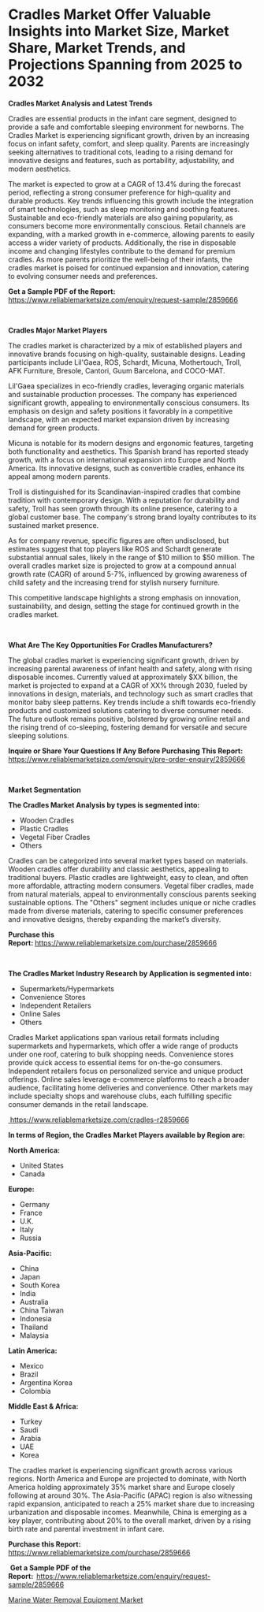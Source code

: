 <p><h1>Cradles Market Offer Valuable Insights into Market Size, Market Share, Market Trends, and Projections Spanning from 2025 to 2032</h1></p><p><strong>Cradles Market Analysis and Latest Trends</strong></p>
<p><p>Cradles are essential products in the infant care segment, designed to provide a safe and comfortable sleeping environment for newborns. The Cradles Market is experiencing significant growth, driven by an increasing focus on infant safety, comfort, and sleep quality. Parents are increasingly seeking alternatives to traditional cots, leading to a rising demand for innovative designs and features, such as portability, adjustability, and modern aesthetics.</p><p>The market is expected to grow at a CAGR of 13.4% during the forecast period, reflecting a strong consumer preference for high-quality and durable products. Key trends influencing this growth include the integration of smart technologies, such as sleep monitoring and soothing features. Sustainable and eco-friendly materials are also gaining popularity, as consumers become more environmentally conscious. Retail channels are expanding, with a marked growth in e-commerce, allowing parents to easily access a wider variety of products. Additionally, the rise in disposable income and changing lifestyles contribute to the demand for premium cradles. As more parents prioritize the well-being of their infants, the cradles market is poised for continued expansion and innovation, catering to evolving consumer needs and preferences.</p></p>
<p><strong>Get a Sample PDF of the Report:&nbsp;</strong> <a href="https://www.reliablemarketsize.com/enquiry/request-sample/2859666?utm_campaign=3307&utm_medium=2&utm_source=Github&utm_content=ia&utm_term=12032025&utm_id=cradles">https://www.reliablemarketsize.com/enquiry/request-sample/2859666</a></p>
<p>&nbsp;</p>
<p><strong>Cradles Major Market Players</strong></p>
<p><p>The cradles market is characterized by a mix of established players and innovative brands focusing on high-quality, sustainable designs. Leading participants include Lil'Gaea, ROS, Schardt, Micuna, Mothertouch, Troll, AFK Furniture, Bresole, Cantori, Guum Barcelona, and COCO-MAT.</p><p>Lil'Gaea specializes in eco-friendly cradles, leveraging organic materials and sustainable production processes. The company has experienced significant growth, appealing to environmentally conscious consumers. Its emphasis on design and safety positions it favorably in a competitive landscape, with an expected market expansion driven by increasing demand for green products.</p><p>Micuna is notable for its modern designs and ergonomic features, targeting both functionality and aesthetics. This Spanish brand has reported steady growth, with a focus on international expansion into Europe and North America. Its innovative designs, such as convertible cradles, enhance its appeal among modern parents.</p><p>Troll is distinguished for its Scandinavian-inspired cradles that combine tradition with contemporary design. With a reputation for durability and safety, Troll has seen growth through its online presence, catering to a global customer base. The company's strong brand loyalty contributes to its sustained market presence.</p><p>As for company revenue, specific figures are often undisclosed, but estimates suggest that top players like ROS and Schardt generate substantial annual sales, likely in the range of $10 million to $50 million. The overall cradles market size is projected to grow at a compound annual growth rate (CAGR) of around 5-7%, influenced by growing awareness of child safety and the increasing trend for stylish nursery furniture.</p><p>This competitive landscape highlights a strong emphasis on innovation, sustainability, and design, setting the stage for continued growth in the cradles market.</p></p>
<p>&nbsp;</p>
<p><strong>What Are The Key Opportunities For Cradles Manufacturers?</strong></p>
<p><p>The global cradles market is experiencing significant growth, driven by increasing parental awareness of infant health and safety, along with rising disposable incomes. Currently valued at approximately $XX billion, the market is projected to expand at a CAGR of XX% through 2030, fueled by innovations in design, materials, and technology such as smart cradles that monitor baby sleep patterns. Key trends include a shift towards eco-friendly products and customized solutions catering to diverse consumer needs. The future outlook remains positive, bolstered by growing online retail and the rising trend of co-sleeping, fostering demand for versatile and secure sleeping solutions.</p></p>
<p><strong>Inquire or Share Your Questions If Any Before Purchasing This Report:</strong> <a href="https://www.reliablemarketsize.com/enquiry/pre-order-enquiry/2859666?utm_campaign=3307&utm_medium=2&utm_source=Github&utm_content=ia&utm_term=12032025&utm_id=cradles">https://www.reliablemarketsize.com/enquiry/pre-order-enquiry/2859666</a></p>
<p>&nbsp;</p>
<p><strong>Market Segmentation</strong></p>
<p><strong>The Cradles Market Analysis by types is segmented into:</strong></p>
<p><ul><li>Wooden Cradles</li><li>Plastic Cradles</li><li>Vegetal Fiber Cradles</li><li>Others</li></ul></p>
<p><p>Cradles can be categorized into several market types based on materials. Wooden cradles offer durability and classic aesthetics, appealing to traditional buyers. Plastic cradles are lightweight, easy to clean, and often more affordable, attracting modern consumers. Vegetal fiber cradles, made from natural materials, appeal to environmentally conscious parents seeking sustainable options. The "Others" segment includes unique or niche cradles made from diverse materials, catering to specific consumer preferences and innovative designs, thereby expanding the market’s diversity.</p></p>
<p><strong>Purchase this Report:&nbsp;</strong><a href="https://www.reliablemarketsize.com/purchase/2859666?utm_campaign=3307&utm_medium=2&utm_source=Github&utm_content=ia&utm_term=12032025&utm_id=cradles">https://www.reliablemarketsize.com/purchase/2859666</a></p>
<p>&nbsp;</p>
<p><strong>The Cradles Market Industry Research by Application is segmented into:</strong></p>
<p><ul><li>Supermarkets/Hypermarkets</li><li>Convenience Stores</li><li>Independent Retailers</li><li>Online Sales</li><li>Others</li></ul></p>
<p><p>Cradles Market applications span various retail formats including supermarkets and hypermarkets, which offer a wide range of products under one roof, catering to bulk shopping needs. Convenience stores provide quick access to essential items for on-the-go consumers. Independent retailers focus on personalized service and unique product offerings. Online sales leverage e-commerce platforms to reach a broader audience, facilitating home deliveries and convenience. Other markets may include specialty shops and warehouse clubs, each fulfilling specific consumer demands in the retail landscape.</p></p>
<p><a href="https://www.reliablemarketsize.com/cradles-r2859666?utm_campaign=3307&utm_medium=2&utm_source=Github&utm_content=ia&utm_term=12032025&utm_id=cradles">&nbsp;https://www.reliablemarketsize.com/cradles-r2859666</a></p>
<p><strong>In terms of Region, the Cradles Market Players available by Region are:</strong></p>
<p>
    <p> <strong> North America: </strong>
        <ul>
            <li>United States</li>
            <li>Canada</li>
        </ul>
        </p> 
    <p> <strong> Europe: </strong>
        <ul>
            <li>Germany</li>
            <li>France</li>
            <li>U.K.</li>
            <li>Italy</li>
            <li>Russia</li>
        </ul>
        </p> 
    <p> <strong> Asia-Pacific: </strong>
        <ul>
            <li>China</li>
            <li>Japan</li>
            <li>South Korea</li>
            <li>India</li>
            <li>Australia</li>
            <li>China Taiwan</li>
            <li>Indonesia</li>
            <li>Thailand</li>
            <li>Malaysia</li>
        </ul>
        </p> 
    <p> <strong> Latin America: </strong>
        <ul>
            <li>Mexico</li>
            <li>Brazil</li>
            <li>Argentina Korea</li>
            <li>Colombia</li>
        </ul>
        </p> 
    <p> <strong> Middle East & Africa: </strong>
        <ul>
            <li>Turkey</li>
            <li>Saudi</li>
            <li>Arabia</li>
            <li>UAE</li>
            <li>Korea</li>
        </ul>
    </p>
    </p>
<p><p>The cradles market is experiencing significant growth across various regions. North America and Europe are projected to dominate, with North America holding approximately 35% market share and Europe closely following at around 30%. The Asia-Pacific (APAC) region is also witnessing rapid expansion, anticipated to reach a 25% market share due to increasing urbanization and disposable incomes. Meanwhile, China is emerging as a key player, contributing about 20% to the overall market, driven by a rising birth rate and parental investment in infant care.</p></p>
<p><strong>Purchase this Report: </strong><a href="https://www.reliablemarketsize.com/purchase/2859666?utm_campaign=3307&utm_medium=2&utm_source=Github&utm_content=ia&utm_term=12032025&utm_id=cradles">https://www.reliablemarketsize.com/purchase/2859666</a></p>
<p>&nbsp;<strong>Get a Sample PDF of the Report:&nbsp;&nbsp;</strong><a href="https://www.reliablemarketsize.com/enquiry/request-sample/2859666?utm_campaign=3307&utm_medium=2&utm_source=Github&utm_content=ia&utm_term=12032025&utm_id=cradles">https://www.reliablemarketsize.com/enquiry/request-sample/2859666</a></p>
<p><strong></strong></p>
<p><p><a href="https://github.com/momossidram/Market-Research-Report-List-1/blob/main/marine-water-removal-equipment-market.md?utm_campaign=3307&utm_medium=2&utm_source=Github&utm_content=ia&utm_term=12032025&utm_id=cradles">Marine Water Removal Equipment Market</a></p></p>